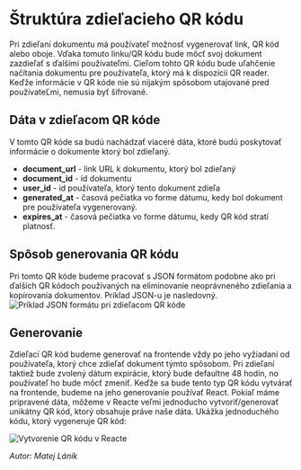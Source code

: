 # Štruktúra zdieľacieho QR kódu
Pri zdieľaní dokumentu má používateľ možnosť vygenerovať link, QR kód alebo oboje. Vďaka tomuto linku/QR kódu bude môcť svoj dokument zazdieľať s ďalšími používateľmi. Cieľom tohto QR kódu bude uľahčenie načítania dokumentu pre používateľa, ktorý má k dispozícii QR reader. Keďže informácie v QR kóde nie sú nijakým spôsobom utajované pred používateĽmi, nemusia byť šifrované.

## Dáta v zdieľacom QR kóde
V tomto QR kóde sa budú nachádzať viaceré dáta, ktoré budú poskytovať informácie o dokumente ktorý bol zdieľaný.

- **document_url** - link URL k dokumentu, ktorý bol zdieľaný
- **document_id** - id dokumentu
- **user_id** - id používateľa, ktorý tento dokument zdieľa
- **generated_at** -  časová pečiatka vo forme dátumu, kedy bol dokument pre používateľa
vygenerovaný.
- **expires_at** - časová pečiatka vo forme dátumu, kedy QR kód stratí platnosť.

## Spôsob generovania QR kódu
Pri tomto QR kóde budeme pracovať s JSON formátom podobne ako pri ďalších QR kódoch používaných na eliminovanie neoprávneného zdieľania a kopírovania dokumentov. Príklad JSON-u je nasledovný.
![Príklad JSON formátu pri zdieľacom QR kóde](@site/static/img/sharing_QR_json.png)


## Generovanie
Zdieľací QR kód budeme generovať na frontende vždy po jeho vyžiadaní od používateľa, ktorý chce zdieľať dokument týmto spôsobom. Pri zdieľaní taktiež bude zvolený dátum expirácie, ktorý bude defaultne 48 hodín, no používateľ ho bude môcť zmeniť. Keďže sa bude tento typ QR kódu vytvárať na frontende, budeme na jeho generovanie používať React. Pokiaľ máme pripravené dáta, môžeme v Reacte veľmi jednoducho vytvoriť/generovať unikátny QR kód, ktorý obsahuje práve naše dáta. Ukážka jednoduchého kódu, ktorý vygeneruje QR kód:

![Vytvorenie QR kódu v Reacte](@site/static/img/QR_react_example.png)

*Autor: Matej Lánik*